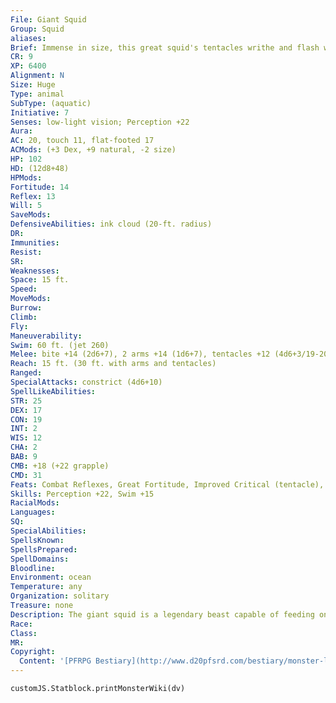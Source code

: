 ```yaml
---
File: Giant Squid
Group: Squid
aliases: 
Brief: Immense in size, this great squid's tentacles writhe and flash with almost nauseating speed. The beast's eyes are as big as shields.
CR: 9
XP: 6400
Alignment: N
Size: Huge
Type: animal
SubType: (aquatic)
Initiative: 7
Senses: low-light vision; Perception +22
Aura: 
AC: 20, touch 11, flat-footed 17
ACMods: (+3 Dex, +9 natural, -2 size)
HP: 102
HD: (12d8+48)
HPMods: 
Fortitude: 14
Reflex: 13
Will: 5
SaveMods: 
DefensiveAbilities: ink cloud (20-ft. radius)
DR: 
Immunities: 
Resist: 
SR: 
Weaknesses: 
Space: 15 ft.
Speed: 
MoveMods: 
Burrow: 
Climb: 
Fly: 
Maneuverability: 
Swim: 60 ft. (jet 260)
Melee: bite +14 (2d6+7), 2 arms +14 (1d6+7), tentacles +12 (4d6+3/19-20 plus grab)
Reach: 15 ft. (30 ft. with arms and tentacles)
Ranged: 
SpecialAttacks: constrict (4d6+10)
SpellLikeAbilities: 
STR: 25
DEX: 17
CON: 19
INT: 2
WIS: 12
CHA: 2
BAB: 9
CMB: +18 (+22 grapple)
CMD: 31
Feats: Combat Reflexes, Great Fortitude, Improved Critical (tentacle), Improved Initiative, Lightning Reflexes, MultiattackB, Skill Focus (Perception)
Skills: Perception +22, Swim +15
RacialMods: 
Languages: 
SQ: 
SpecialAbilities: 
SpellsKnown: 
SpellsPrepared: 
SpellDomains: 
Bloodline: 
Environment: ocean
Temperature: any
Organization: solitary
Treasure: none
Description: The giant squid is a legendary beast capable of feeding on humans with ease. Hunger has been known to drive these normally deepdwelling creatures up to the ocean surface where anything they encounter is potential prey. A giant squid is 45 feet long and weighs 1,500 pounds.
Race: 
Class: 
MR: 
Copyright:
  Content: '[PFRPG Bestiary](http://www.d20pfsrd.com/bestiary/monster-lists-and-details/-s/squid/giant-squid)'
---
```

```dataviewjs
customJS.Statblock.printMonsterWiki(dv)
```
